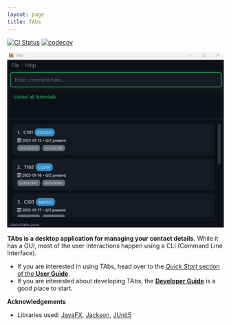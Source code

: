 ```yaml
---
layout: page
title: TAbs
---
```


[![CI Status](https://github.com/AY2526S1-CS2103T-T12-2/tp/workflows/Java%20CI/badge.svg)](https://github.com/AY2526S1-CS2103T-T12-2/tp/actions)
[![codecov](https://app.codecov.io/github/AY2526S1-CS2103T-T12-2/tp/config/badge.svg)](https://app.codecov.io/gh/AY2526S1-CS2103T-T12-2/tp)

![Ui](images/Ui.png)

**TAbs is a desktop application for managing your contact details.** While it has a GUI, most of the user interactions happen using a CLI (Command Line Interface).

* If you are interested in using TAbs, head over to the [_Quick Start_ section of the **User Guide**](UserGuide.html#quick-start).
* If you are interested about developing TAbs, the [**Developer Guide**](DeveloperGuide.html) is a good place to start.


**Acknowledgements**

* Libraries used: [JavaFX](https://openjfx.io/), [Jackson](https://github.com/FasterXML/jackson), [JUnit5](https://github.com/junit-team/junit5)
